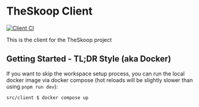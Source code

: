 # TheSkoop Client

[![Client CI](https://github.com/NoodleOfDeath/theskoop/actions/workflows/client-ci.yaml/badge.svg)](https://github.com/NoodleOfDeath/theskoop/actions/workflows/client-ci.yaml)

This is the client for the TheSkoop project

## Getting Started - TL;DR Style (aka Docker)

If you want to skip the workspace setup process, you can run the local docker image via docker compose (hot reloads will be slightly slower than using `pnpm run dev`):

```bash
src/client $ docker compose up
```
